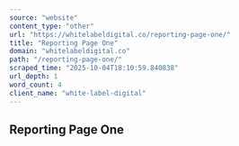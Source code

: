 ```yaml
---
source: "website"
content_type: "other"
url: "https://whitelabeldigital.co/reporting-page-one/"
title: "Reporting Page One"
domain: "whitelabeldigital.co"
path: "/reporting-page-one/"
scraped_time: "2025-10-04T18:10:59.840838"
url_depth: 1
word_count: 4
client_name: "white-label-digital"
---
```


## Reporting Page One